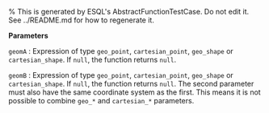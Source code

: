 % This is generated by ESQL's AbstractFunctionTestCase. Do not edit it. See ../README.md for how to regenerate it.

**Parameters**

`geomA`
:   Expression of type `geo_point`, `cartesian_point`, `geo_shape` or `cartesian_shape`. If `null`, the function returns `null`.

`geomB`
:   Expression of type `geo_point`, `cartesian_point`, `geo_shape` or `cartesian_shape`. If `null`, the function returns `null`. The second parameter must also have the same coordinate system as the first. This means it is not possible to combine `geo_*` and `cartesian_*` parameters.

